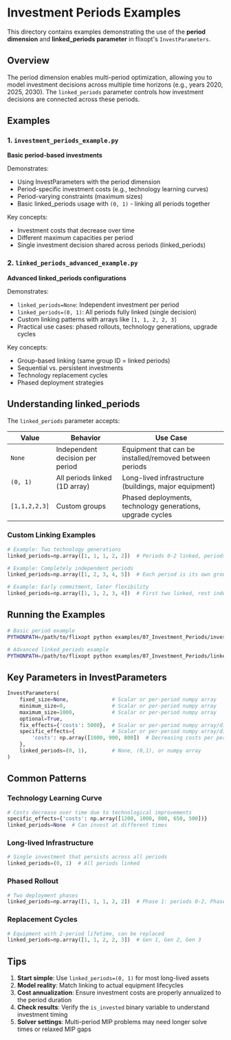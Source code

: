 # Investment Periods Examples

This directory contains examples demonstrating the use of the **period dimension** and **linked_periods parameter** in flixopt's `InvestParameters`.

## Overview

The period dimension enables multi-period optimization, allowing you to model investment decisions across multiple time horizons (e.g., years 2020, 2025, 2030). The `linked_periods` parameter controls how investment decisions are connected across these periods.

## Examples

### 1. `investment_periods_example.py`

**Basic period-based investments**

Demonstrates:
- Using InvestParameters with the period dimension
- Period-specific investment costs (e.g., technology learning curves)
- Period-varying constraints (maximum sizes)
- Basic linked_periods usage with `(0, 1)` - linking all periods together

Key concepts:
- Investment costs that decrease over time
- Different maximum capacities per period
- Single investment decision shared across periods (linked_periods)

### 2. `linked_periods_advanced_example.py`

**Advanced linked_periods configurations**

Demonstrates:
- `linked_periods=None`: Independent investment per period
- `linked_periods=(0, 1)`: All periods fully linked (single decision)
- Custom linking patterns with arrays like `[1, 1, 2, 2, 3]`
- Practical use cases: phased rollouts, technology generations, upgrade cycles

Key concepts:
- Group-based linking (same group ID = linked periods)
- Sequential vs. persistent investments
- Technology replacement cycles
- Phased deployment strategies

## Understanding linked_periods

The `linked_periods` parameter accepts:

| Value | Behavior | Use Case |
|-------|----------|----------|
| `None` | Independent decision per period | Equipment that can be installed/removed between periods |
| `(0, 1)` | All periods linked (1D array) | Long-lived infrastructure (buildings, major equipment) |
| `[1,1,2,2,3]` | Custom groups | Phased deployments, technology generations, upgrade cycles |

### Custom Linking Examples

```python
# Example: Two technology generations
linked_periods=np.array([1, 1, 1, 2, 2])  # Periods 0-2 linked, periods 3-4 linked separately

# Example: Completely independent periods
linked_periods=np.array([1, 2, 3, 4, 5])  # Each period is its own group

# Example: Early commitment, later flexibility
linked_periods=np.array([1, 1, 2, 3, 4])  # First two linked, rest independent
```

## Running the Examples

```bash
# Basic period example
PYTHONPATH=/path/to/flixopt python examples/07_Investment_Periods/investment_periods_example.py

# Advanced linked_periods example
PYTHONPATH=/path/to/flixopt python examples/07_Investment_Periods/linked_periods_advanced_example.py
```

## Key Parameters in InvestParameters

```python
InvestParameters(
    fixed_size=None,              # Scalar or per-period numpy array
    minimum_size=0,               # Scalar or per-period numpy array
    maximum_size=1000,            # Scalar or per-period numpy array
    optional=True,
    fix_effects={'costs': 5000},  # Scalar or per-period numpy array/dict
    specific_effects={            # Scalar or per-period numpy array/dict
        'costs': np.array([1000, 900, 800])  # Decreasing costs per period
    },
    linked_periods=(0, 1),        # None, (0,1), or numpy array
)
```

## Common Patterns

### Technology Learning Curve
```python
# Costs decrease over time due to technological improvements
specific_effects={'costs': np.array([1200, 1000, 800, 650, 500])}
linked_periods=None  # Can invest at different times
```

### Long-lived Infrastructure
```python
# Single investment that persists across all periods
linked_periods=(0, 1)  # All periods linked
```

### Phased Rollout
```python
# Two deployment phases
linked_periods=np.array([1, 1, 1, 2, 2])  # Phase 1: periods 0-2, Phase 2: periods 3-4
```

### Replacement Cycles
```python
# Equipment with 2-period lifetime, can be replaced
linked_periods=np.array([1, 1, 2, 2, 3])  # Gen 1, Gen 2, Gen 3
```

## Tips

1. **Start simple**: Use `linked_periods=(0, 1)` for most long-lived assets
2. **Model reality**: Match linking to actual equipment lifecycles
3. **Cost annualization**: Ensure investment costs are properly annualized to the period duration
4. **Check results**: Verify the `is_invested` binary variable to understand investment timing
5. **Solver settings**: Multi-period MIP problems may need longer solve times or relaxed MIP gaps
